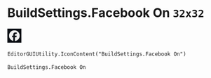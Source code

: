 # BuildSettings.Facebook On `32x32`
<img src="/img/BuildSettings.Facebook%20On.png" width=32 height=32>

``` CSharp
EditorGUIUtility.IconContent("BuildSettings.Facebook On")
```
```
BuildSettings.Facebook On
```

